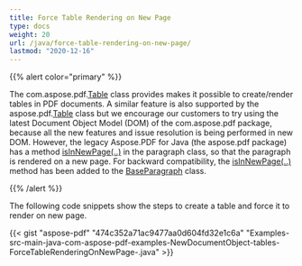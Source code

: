 ```yaml
---
title: Force Table Rendering on New Page
type: docs
weight: 20
url: /java/force-table-rendering-on-new-page/
lastmod: "2020-12-16"
---
```


{{% alert color="primary" %}} 

The com.aspose.pdf.[Table](https://apireference.aspose.com/java/pdf/com.aspose.pdf/Table) class provides makes it possible to create/render tables in PDF documents. A similar feature is also supported by the aspose.pdf.[Table](https://apireference.aspose.com/java/pdf/com.aspose.pdf/Table) class but we encourage our customers to try using the latest Document Object Model (DOM) of the com.aspose.pdf package, because all the new features and issue resolution is being performed in new DOM. However, the legacy Aspose.PDF for Java (the aspose.pdf package) has a method [isInNewPage(..)](https://apireference.aspose.com/java/pdf/com.aspose.pdf/BaseParagraph#isInNewPage--) in the paragraph class, so that the paragraph is rendered on a new page. For backward compatibility, the [isInNewPage(..)](https://apireference.aspose.com/java/pdf/com.aspose.pdf/BaseParagraph#isInNewPage--) method has been added to the [BaseParagraph](https://apireference.aspose.com/java/pdf/com.aspose.pdf/BaseParagraph) class.

{{% /alert %}} 

The following code snippets show the steps to create a table and force it to render on new page.

{{< gist "aspose-pdf" "474c352a71ac9477aa0d604fd32e1c6a" "Examples-src-main-java-com-aspose-pdf-examples-NewDocumentObject-tables-ForceTableRenderingOnNewPage-.java" >}}



